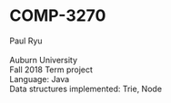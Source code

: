 # COMP-3270
Paul Ryu\
\
Auburn University\
Fall 2018 Term project\
Language: Java\
Data structures implemented: Trie, Node
